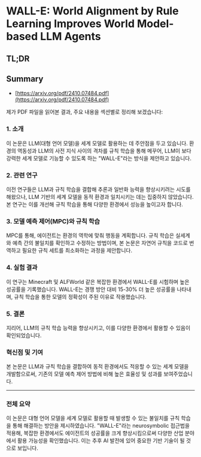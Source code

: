 # WALL-E: World Alignment by Rule Learning Improves World Model-based LLM Agents
## TL;DR
## Summary
- [https://arxiv.org/pdf/2410.07484.pdf](https://arxiv.org/pdf/2410.07484.pdf)

제가 PDF 파일을 읽어본 결과, 주요 내용을 섹션별로 정리해 보겠습니다:

### 1. 소개
이 논문은 LLM(대형 언어 모델)을 세계 모델로 활용하는 데 주안점을 두고 있습니다. 환경의 역동성과 LLM의 사전 지식 사이의 격차를 규칙 학습을 통해 메꾸어, LLM이 보다 강력한 세계 모델로 기능할 수 있도록 하는 "WALL-E"라는 방식을 제안하고 있습니다.

### 2. 관련 연구
이전 연구들은 LLM과 규칙 학습을 결합해 추론과 일반화 능력을 향상시키려는 시도를 해왔으나, LLM 기반의 세계 모델을 동적 환경과 일치시키는 데는 집중하지 않았습니다. 본 연구는 이를 개선해 규칙 학습을 통해 다양한 환경에서 성능을 높이고자 합니다.

### 3. 모델 예측 제어(MPC)와 규칙 학습
MPC를 통해, 에이전트는 환경의 역학에 맞춰 행동을 계획합니다. 규칙 학습은 실세계와 예측 간의 불일치를 확인하고 수정하는 방법이며, 본 논문은 자연어 규칙을 코드로 번역하고 필요한 규칙 세트를 최소화하는 과정을 제안합니다.

### 4. 실험 결과
이 연구는 Minecraft 및 ALFWorld 같은 복잡한 환경에서 WALL-E를 시험하며 높은 성공률을 기록했습니다. WALL-E는 경쟁 방안 대비 15-30% 더 높은 성공률을 나타내며, 규칙 학습을 통한 모델의 정확성이 주된 이유로 작용했습니다.

### 5. 결론
지리어, LLM의 규칙 학습 능력을 향상시키고, 이를 다양한 환경에서 활용할 수 있음이 확인되었습니다.

### 혁신점 및 기여
본 논문은 LLM과 규칙 학습을 결합하여 동적 환경에서도 적응할 수 있는 세계 모델을 개발함으로써, 기존의 모델 예측 제어 방법에 비해 높은 효율성 및 성과를 보여주었습니다.

---

### 전체 요약
이 논문은 대형 언어 모델을 세계 모델로 활용할 때 발생할 수 있는 불일치를 규칙 학습을 통해 해결하는 방안을 제시하였습니다. "WALL-E"라는 neurosymbolic 접근법을 적용해, 복잡한 환경에서도 에이전트의 성공률을 크게 향상시킴으로써 다양한 산업 분야에서 활용 가능성을 확인했습니다. 이는 추후 AI 발전에 있어 중요한 기반 기술이 될 것으로 보입니다.